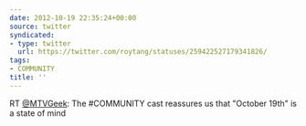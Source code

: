 ```yaml
---
date: 2012-10-19 22:35:24+00:00
source: twitter
syndicated:
- type: twitter
  url: https://twitter.com/roytang/statuses/259422527179341826/
tags:
- COMMUNITY
title: ''
---
```


RT [@MTVGeek](https://twitter.com/MTVGeek/): The #COMMUNITY cast reassures us that "October 19th" is a state of mind 